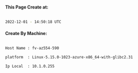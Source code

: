 
   
#### This Page Create at:

```bash

2022-12-01 - 14:50:18 UTC

```

#### Create By Machine:

```bash

Host Name : fv-az554-590

platform  : Linux-5.15.0-1023-azure-x86_64-with-glibc2.31

Ip Local  : 10.1.0.255

```


